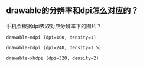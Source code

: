 

## drawable的分辨率和dpi怎么对应的？
手机会根据dpi去取对应分辨率下的图片？
```
drawable-mdpi (dpi=160, density=1)

drawable-hdpi (dpi=240, density=1.5)

drawable-xhdpi (dpi=320, density=2)
```
